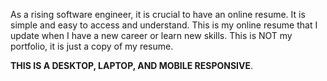 As a rising software engineer, it is crucial to have an online resume. It is simple and easy to access and understand. This is my online resume that I update when I have  a new career or learn new skills. This is NOT my portfolio, it is just a copy of my resume.

 **THIS IS A DESKTOP, LAPTOP, AND MOBILE RESPONSIVE**.
